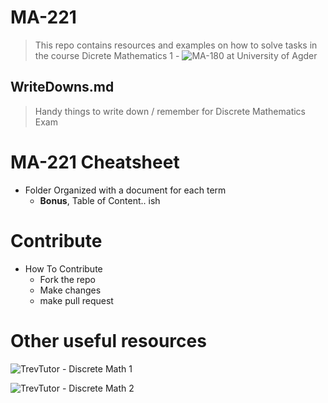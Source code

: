 # MA-221
> This repo contains resources and examples on how to solve tasks in the course Dicrete Mathematics 1 - ![MA-180](https://www.uia.no/studieplaner/topic/MA-180-G) at University of Agder

## WriteDowns.md
> Handy things to write down / remember for Discrete Mathematics Exam
    
# MA-221 Cheatsheet
* Folder Organized with a document for each term
	* **Bonus**, Table of Content.. ish	

# Contribute
* How To Contribute
    * Fork the repo
    * Make changes
    * make pull request
	
# Other useful resources
![TrevTutor - Discrete Math 1](https://www.youtube.com/watch?v=tyDKR4FG3Yw&list=PLDDGPdw7e6Ag1EIznZ-m-qXu4XX3A0cIz)

![TrevTutor - Discrete Math 2](https://www.youtube.com/watch?v=DBugSTeX1zw&list=PLDDGPdw7e6Aj0amDsYInT_8p6xTSTGEi2)
